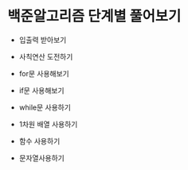 # 백준알고리즘 단계별 풀어보기

- 입출력 받아보기

- 사칙연산 도전하기

- for문 사용해보기

- if문 사용해보기

- while문 사용하기

- 1차원 배열 사용하기

- 함수 사용하기

- 문자열사용하기

  
